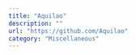 ```yaml
---
title: "Aquilao"
description: ""
url: "https://github.com/Aquilao"
category: "Miscellaneous"
---
```

